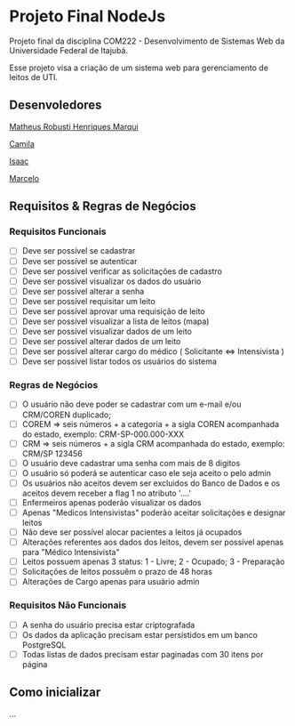 # Projeto Final NodeJs
Projeto final da disciplina COM222 - Desenvolvimento de Sistemas Web da Universidade Federal de Itajubá.

Esse projeto visa a criação de um sistema web para gerenciamento de leitos de UTI.

## Desenvoledores
[Matheus Robusti Henriques Marqui](https://github.com/Mathenriques)

[Camila]()

[Isaac]()

[Marcelo]()

## Requisitos & Regras de Negócios
### Requisitos Funcionais
- [ ] Deve ser possível se cadastrar
- [ ] Deve ser possível se autenticar
- [ ] Deve ser possível verificar as solicitações de cadastro
- [ ] Deve ser possível visualizar os dados do usuário
- [ ] Deve ser possível alterar a senha
- [ ] Deve ser possível requisitar um leito
- [ ] Deve ser possível aprovar uma requisição de leito
- [ ] Deve ser possível visualizar a lista de leitos (mapa)
- [ ] Deve ser possível visualizar dados de um leito
- [ ] Deve ser possível alterar dados de um leito
- [ ] Deve ser possível alterar cargo do médico ( Solicitante <=> Intensivista )
- [ ] Deve ser possível listar todos os usuários do sistema

### Regras de Negócios
- [ ] O usuário não deve poder se cadastrar com um e-mail e/ou CRM/COREN duplicado;
- [ ] COREM => seis números + a categoria + a sigla COREN acompanhada do estado, exemplo: CRM-SP-000.000-XXX
- [ ] CRM =>  seis números + a sigla CRM acompanhada do estado, exemplo: CRM/SP 123456
- [ ] O usuário deve cadastrar uma senha com mais de 8 digitos
- [ ] O usuário só poderá se autenticar caso ele seja aceito o pelo admin
- [ ] Os usuários não aceitos devem ser excluidos do Banco de Dados e os aceitos devem receber a flag 1 no atributo '....'
- [ ] Enfermeiros apenas poderão visualizar os dados
- [ ] Apenas "Medicos Intensivistas" poderão aceitar solicitações e designar leitos
- [ ] Não deve ser possível alocar pacientes a leitos já ocupados
- [ ] Alterações referentes aos dados dos leitos, devem ser possível apenas para "Médico Intensivista"
- [ ] Leitos possuem apenas 3 status: 1 - Livre; 2 - Ocupado; 3 - Preparação
- [ ] Solicitações de leitos possuêm o prazo de 48 horas
- [ ] Alterações de Cargo apenas para usuário admin

### Requisitos Não Funcionais
- [ ] A senha do usuário precisa estar criptografada
- [ ] Os dados da aplicação precisam estar persistidos em um banco PostgreSQL
- [ ] Todas listas de dados precisam estar paginadas com 30 itens por página

## Como inicializar

...